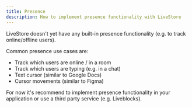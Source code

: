 ```yaml
---
title: Presence
description: How to implement presence functionality with LiveStore
---
```


LiveStore doesn't yet have any built-in presence functionality (e.g. to track online/offline users).

Common presence use cases are:
- Track which users are online / in a room
- Track which users are typing (e.g. in a chat)
- Text cursor (similar to Google Docs)
- Cursor movements (similar to Figma)

For now it's recommend to implement presence functionality in your application or use a third party service (e.g. Liveblocks).
